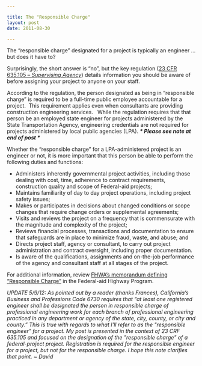 ```yaml
---

title: The "Responsible Charge"
layout: post
date: 2011-08-30

---
```


The &#8220;responsible charge&#8221; designated for a project is typically an engineer &#8230; but does it have to?

Surprisingly, the short answer is &#8220;no&#8221;, but the key regulation (<a href="http://www.ecfr.gov/cgi-bin/text-idx?c=ecfr&sid=d85b5cf4c5dd1ae90be496b2b16ff8ee&rgn=div8&view=text&node=23:1.0.1.7.23.1.1.5&idno=23" target="_blank">23 CFR 635.105 &#8211; <em>Supervising Agency</em></a>) details information you should be aware of before assigning your project to anyone on your staff.

According to the regulation, the person designated as being in &#8220;responsible charge&#8221; is required to be a full-time public employee accountable for a project.  This requirement applies even when consultants are providing construction engineering services.   While the regulation requires that that person be an employed state engineer for projects administered by the State Transportation Agency, engineering credentials are not required for projects administered by local public agencies (LPA). ***\* Please see note at end of post \****

Whether the &#8220;responsible charge&#8221; for a LPA-administered project is an engineer or not, it is more important that this person be able to perform the following duties and functions:

*   Administers inherently governmental project activities, including those dealing with cost, time, adherence to contract requirements, construction quality and scope of Federal-aid projects;
*   Maintains familiarity of day to day project operations, including project safety issues;
*   Makes or participates in decisions about changed conditions or scope changes that require change orders or supplemental agreements;
*   Visits and reviews the project on a frequency that is commensurate with the magnitude and complexity of the project;
*   Reviews financial processes, transactions and documentation to ensure that safeguards are in place to minimize fraud, waste, and abuse; and
*   Directs project staff, agency or consultant, to carry out project administration and contract oversight, including proper documentation.
*   Is aware of the qualifications, assignments and on-the-job performance of the agency and consultant staff at all stages of the project.

For additional information, review <a href="http://www.fhwa.dot.gov/federalaid/110804.cfm" target="_blank">FHWA’s memorandum defining “Responsible Charge”</a> in the Federal-aid Highway Program.

*UPDATE 5/9/12: As pointed out by a reader (thanks Frances), California’s Business and Professions Code 6730 requires that &#8220;at least one registered engineer shall be designated the person in responsible charge of professional engineering work for each branch of professional engineering practiced in any department or agency of the state, city, county, or city and county.” This is true with regards to what I'll refer to as the "responsible engineer" for a project. My post is presented in the context of 23 CRF 635.105 and focused on the designation of the "responsible charge" of a federal-project project. Registration is required for the responsible engineer for a project, but not for the responsible charge. I hope this note clarifies that point.  ~ David*